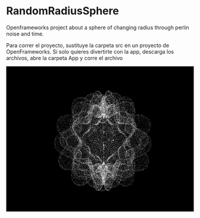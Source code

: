 # RandomRadiusSphere
Openframeworks project about a sphere of changing radius through perlin noise and time.


Para correr el proyecto, sustituye la carpeta src en un proyecto de OpenFrameworks.
Si solo quieres divertirte con la app, descarga los archivos, abre la carpeta App y corre el archivo

![](pic.jpg)
